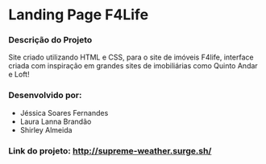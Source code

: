 # Landing Page F4Life

### Descrição do Projeto

Site criado utilizando HTML e CSS, para o site de imóveis F4life, interface criada com inspiração em grandes sites de imobiliárias como Quinto Andar e Loft!

### Desenvolvido por:
- Jéssica Soares Fernandes
- Laura Lanna Brandão
- Shirley Almeida

### Link do projeto: http://supreme-weather.surge.sh/
